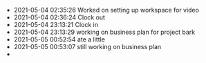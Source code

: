 - 2021-05-04 02:35:26 Worked on setting up workspace for video
- 2021-05-04 02:36:24 Clock out
- 2021-05-04 23:13:21 Clock in 
- 2021-05-04 23:13:29 working on business plan for project bark
- 2021-05-05 00:52:54 ate a little 
- 2021-05-05 00:53:07 still working on business plan
- 